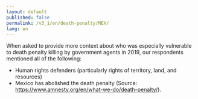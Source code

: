 ```yaml
---
layout: default
published: false
permalink: /v3_1/en/death-penalty/MEX/
lang: en
---
```


When asked to provide more context about who was especially vulnerable to death penalty killing by government agents in 2019, our respondents mentioned all of the following:

-	Human rights defenders (particularly rights of territory, land, and resources)
-	Mexico has abolished the death penalty (Source: https://www.amnesty.org/en/what-we-do/death-penalty/). 
